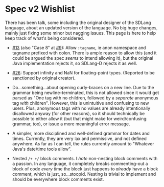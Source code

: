 Spec v2 Wishlist
================

There has been talk, some including the original designer of the SDLang language, about an updated version of the language. No big huge changes, mainly just fixing some minor but nagging issues. This page is here to help keep track of what's being considered.

- [#13](https://github.com/Abscissa/SDLang-D/issues/13) (also "Case 8" at [#9](https://github.com/Abscissa/SDLang-D/issues/9)): Allow `:tagname`, ie anon namespace and tagname prefixed with colon. There is ample reason to allow this (and it could be argued the spec *seems* to intend allowing it), but the original Java implementation rejects it, so SDLang-D rejects it as well.

- [#26](https://github.com/Abscissa/SDLang-D/issues/26): Support infinity and NaN for floating-point types. (Reported to be sanctioned by original creator).

- Do...something...about opening curly-braces on a new line. Due to the grammar being newline-terminated, this is not allowed since it would get parsed as "One tag with no children, followed by a *separate* anonymous tag *with* children". However, this is unintuitive and confusing to new users. Plus, anonymous tags with no values are already intentionally disallowed anyway (for other reasons), so it should technically be possible to either allow it (but that might make for weird/confusing grammar, too), or issue a more meaningful error message.

- A simpler, more disciplined and well-defined grammar for dates and times. Currently, they are very lax and permissive, and not defined anywhere. As far as I can tell, the rules currently amount to "Whatever Java's date/time tools allow".

- Nested `/+ +/` block comments. I *hate* non-nesting block comments with a passion. In any language, it completely breaks commenting-out a block of code *every* time the block just happens to *already* have a block comment, which is just, so...stoopid. Nesting is trivial to implement and should be everywhere block comments exist.
